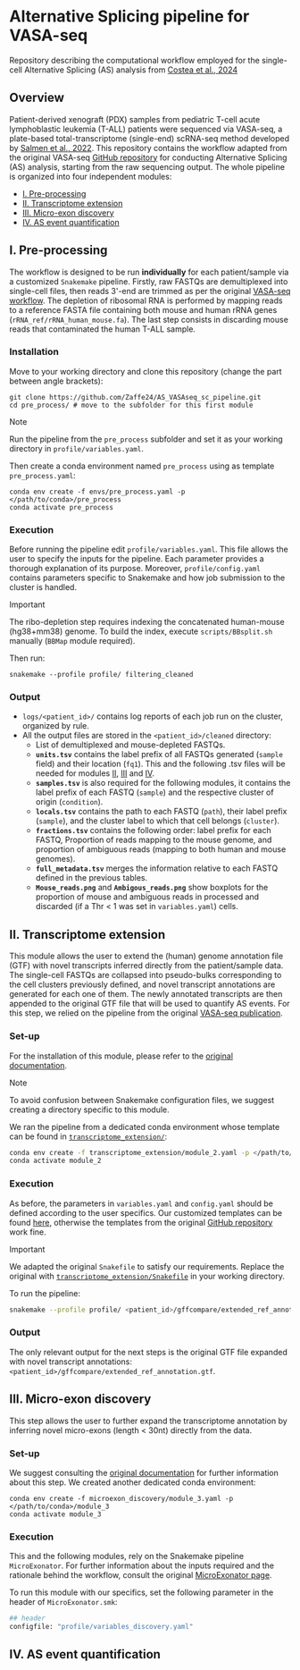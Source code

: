 # Alternative Splicing pipeline for VASA-seq
Repository describing the computational workflow employed for the single-cell Alternative Splicing (AS) analysis from [Costea et al., 2024](https://doi.org/10.1101/2024.06.24.600391)

## Overview
Patient-derived xenograft (PDX) samples from pediatric T-cell acute lymphoblastic leukemia (T-ALL) patients were sequenced via VASA-seq, a plate-based total-transcriptome (single-end) scRNA-seq method developed by [Salmen et al., 2022](https://www.nature.com/articles/s41587-022-01361-8). This repository contains the workflow adapted from the original VASA-seq [GitHub repository](https://github.com/hemberg-lab/VASAseq_2022/tree/main/II_Alternative_splicing) for conducting Alternative Splicing (AS) analysis, starting from the raw sequencing output. The whole pipeline is organized into four independent modules:

- [I. Pre-processing](#i-pre-processing)
- [II. Transcriptome extension](#ii-transcriptome-extension)
- [III. Micro-exon discovery](#iii-micro-exon-discovery)
- [IV. AS event quantification](#iv-as-event-quantification)

## I. Pre-processing
The workflow is designed to be run **individually** for each patient/sample via a customized `Snakemake` pipeline.
Firstly, raw FASTQs are demultiplexed into single-cell files, then reads 3'-end are trimmed as per the original [VASA-seq workflow](https://github.com/hemberg-lab/VASAseq_2022/tree/main/I_Gene_expression/a_Mapping). The depletion of ribosomal RNA is performed by mapping reads to a reference FASTA file containing both mouse and human rRNA genes \(`rRNA_ref/rRNA_human_mouse.fa`\). The last step consists in discarding mouse reads that contaminated the human T-ALL sample.

### Installation 
Move to your working directory and clone this repository (change the part between angle brackets):

```shell
git clone https://github.com/Zaffe24/AS_VASAseq_sc_pipeline.git
cd pre_process/ # move to the subfolder for this first module
```
> [!NOTE]
> Run the pipeline from the `pre_process` subfolder and set it as your working directory in `profile/variables.yaml`.

Then create a conda environment named `pre_process` using as template `pre_process.yaml`:

```shell
conda env create -f envs/pre_process.yaml -p </path/to/conda>/pre_process
conda activate pre_process
```
### Execution
Before running the pipeline edit `profile/variables.yaml`. This file allows the user to specify the inputs for the pipeline. Each parameter provides a thorough explanation of its purpose. Moreover, `profile/config.yaml` contains parameters specific to Snakemake and how job submission to the cluster is handled.  

> [!IMPORTANT]
> The ribo-depletion step requires indexing the concatenated human-mouse (hg38+mm38) genome. To build the index, execute `scripts/BBsplit.sh` manually (`BBMap` module required).

Then run:
```shell
snakemake --profile profile/ filtering_cleaned
```

### Output
- `logs/<patient_id>/` contains log reports of each job run on the cluster, organized by rule.
- All the output files are stored in the `<patient_id>/cleaned` directory:
  - List of demultiplexed and mouse-depleted FASTQs.
  - **`units.tsv`** contains the label prefix of all FASTQs generated (`sample` field) and their location (`fq1`). This and the following .tsv files will be needed for modules [II](#ii-transcriptome-extension), [III](#iii-micro-exon-discovery) and [IV](#iv-as-event-quantification).
  - **`samples.tsv`** is also required for the following modules, it contains the label prefix of each FASTQ (`sample`) and the respective cluster of origin (`condition`).
  - **`locals.tsv`** contains the path to each FASTQ (`path`), their label prefix (`sample`), and the cluster label to which that cell belongs (`cluster`).
  - **`fractions.tsv`** contains the following order: label prefix for each FASTQ, Proportion of reads mapping to the mouse genome, and proportion of ambiguous reads (mapping to both human and mouse genomes).
  - **`full_metadata.tsv`** merges the information relative to each FASTQ defined in the previous tables.
  - **`Mouse_reads.png`** and **`Ambigous_reads.png`** show boxplots for the proportion of mouse and ambiguous reads in processed and discarded (if a Thr < 1 was set in `variables.yaml`) cells. 
 
  
## II. Transcriptome extension
This module allows the user to extend the (human) genome annotation file (GTF) with novel transcripts inferred directly from the patient/sample data. The single-cell FASTQs are collapsed into pseudo-bulks corresponding to the cell clusters previously defined, and novel transcript annotations are generated for each one of them. The newly annotated transcripts are then appended to the original GTF file that will be used to quantify AS events. For this step, we relied on the pipeline from the original [VASA-seq publication](https://www.nature.com/articles/s41587-022-01361-8).

### Set-up
For the installation of this module, please refer to the [original documentation](https://github.com/hemberg-lab/VASAseq_2022/tree/main/II_Alternative_splicing/a_Transcriptome_assembly).

> [!NOTE]
> To avoid confusion between Snakemake configuration files, we suggest creating a directory specific to this module.

We ran the pipeline from a dedicated conda environment whose template can be found in [`transcriptome_extension/`](transcriptome_extension/):

```bash
conda env create -f transcriptome_extension/module_2.yaml -p </path/to/conda>/module_2.yaml
conda activate module_2
```

### Execution
As before, the parameters in `variables.yaml` and `config.yaml` should be defined according to the user specifics. Our customized templates can be found [here](transcriptome_extension/profile/), otherwise the templates from the original [GitHub repository](https://github.com/hemberg-lab/VASAseq_2022/tree/main/II_Alternative_splicing/a_Transcriptome_assembly/Build) work fine.

> [!IMPORTANT]
> We adapted the original `Snakefile` to satisfy our requirements. Replace the original with [`transcriptome_extension/Snakefile`](transcriptome_extension/Snakefile) in your working directory.

To run the pipeline:

```bash
snakemake --profile profile/ <patient_id>/gffcompare/extended_ref_annotation.gtf
```

### Output
The only relevant output for the next steps is the original GTF file expanded with novel transcript annotations: `<patient_id>/gffcompare/extended_ref_annotation.gtf`.


## III. Micro-exon discovery
This step allows the user to further expand the transcriptome annotation by inferring novel micro-exons (length < 30nt) directly from the data.

### Set-up
We suggest consulting the [original documentation](https://github.com/hemberg-lab/VASAseq_2022/tree/main/II_Alternative_splicing/b_Microexon_annotation) for further information about this step.
We created another dedicated conda environment:

```shell
conda env create -f microexon_discovery/module_3.yaml -p </path/to/conda>/module_3
conda activate module_3
```

### Execution
This and the following modules, rely on the Snakemake pipeline `MicroExonator`. For further information about the inputs required and the rationale behind the workflow, consult the original [MicroExonator page](https://microexonator.readthedocs.io/en/latest/index.html).

To run this module with our specifics, set the following parameter in the header of `MicroExonator.smk`:
```python
## header
configfile: "profile/variables_discovery.yaml"
```

## IV. AS event quantification
